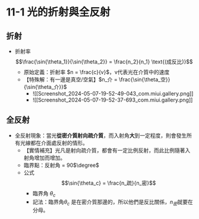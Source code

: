 # 11-1 光的折射與全反射
## 折射
- 折射率 $$\frac{\sin{\theta_1}}{\sin{\theta_2}} = \frac{n_2}{n_1} \text{(成反比)}$$
	- 原始定義：折射率 $n = \frac{c}{v}$，v代表光在介質中的速度
	- 【特殊解：有一邊是真空/空氣】$n_介 = \frac{\sin{\theta_空}}{\sin{\theta_介}}$
		- ![[Screenshot_2024-05-07-19-52-49-043_com.miui.gallery.png]]
		- ![[Screenshot_2024-05-07-19-52-37-693_com.miui.gallery.png]]
## 全反射
- 全反射現象：當光**從密介質射向疏介質**，而入射角**大**到一定程度，則會發生所有光線都在介面處反射的情形。
	- 【實情補充】光凡是射向疏介質，都會有一定比例反射，而此比例隨著入射角增加而增加。
	- 臨界點：反射角 = 90$\degree$
	- 公式 $$\sin{\theta_c} = \frac{n_疏}{n_密}$$
		- 臨界角 $\theta_c$
		- 記法：臨界角$\theta_c$ 是在密介質那邊的，所以他們是反比關係，$n_密$就要在分母。
